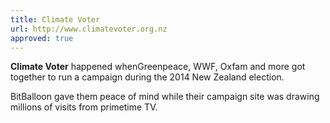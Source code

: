 ```yaml
---
title: Climate Voter
url: http://www.climatevoter.org.nz
approved: true
---
```


**Climate Voter** happened whenGreenpeace, WWF, Oxfam and more got together to run a campaign during the 2014 New Zealand election.

BitBalloon gave them peace of mind while their campaign site was drawing millions of visits from primetime TV.
